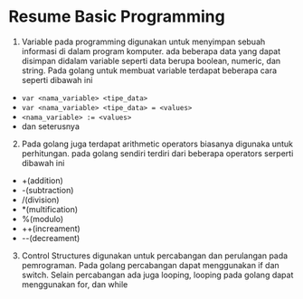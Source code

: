 # Resume Basic Programming

1. Variable pada programming digunakan untuk menyimpan sebuah informasi di dalam program komputer. ada beberapa data yang dapat disimpan didalam variable seperti data berupa boolean, numeric, dan string. Pada golang untuk membuat variable terdapat beberapa cara seperti dibawah ini 
  - `var <nama_variable> <tipe_data>`
  - `var <nama_variable> <tipe_data> = <values>`
  - `<nama_variable> := <values>`
  - dan seterusnya
2. Pada golang juga terdapat arithmetic operators biasanya digunaka untuk perhitungan. pada golang sendiri terdiri dari beberapa operators serperti dibawah ini 
  - +(addition)
  - -(subtraction)
  - /(division)
  - *(multification)
  - %(modulo)
  - ++(increament)
  - --(decreament)

3. Control Structures digunakan untuk percabangan dan perulangan pada pemrograman. Pada golang percabangan dapat menggunakan if dan switch. Selain percabangan ada juga looping, looping pada golang dapat menggunakan for, dan while
